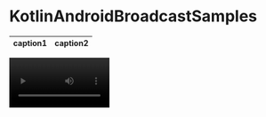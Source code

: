 # KotlinAndroidBroadcastSamples

caption1 | caption2
:-: | :-:
<video src="screenshots/DyamicBroadcastReciver.mp4" width=180/>

<img src = "screenshots/WhatsApp.jpg" width = "250" /> 

<img src = "screenshots/DyamicBroadcastReciver.jpg" width = "250" /> 



